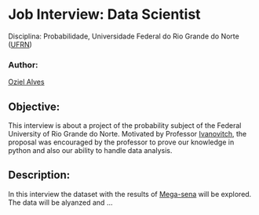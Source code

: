 # Job Interview: Data Scientist
Disciplina: Probabilidade, Universidade Federal do Rio Grande do Norte ([UFRN](http://http://www.ufrn.br))

### Author:
[Oziel Alves](https://github.com/ozielalves)

## Objective:
This interview is about a project of the probability subject of the Federal University of Rio Grande do Norte. Motivated by Professor [Ivanovitch](https://github.com/ivanovitchm), the proposal was encouraged by the professor to prove our knowledge in python and also our ability to handle data analysis.

## Description:
In this interview the dataset with the results of [Mega-sena](https://pt.wikipedia.org/wiki/Mega-Sena) will be explored. The data will be alyanzed and ...



